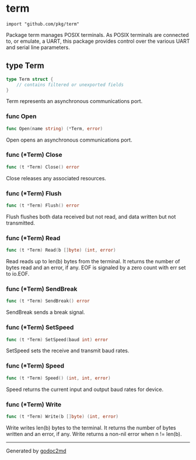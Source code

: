 
# term
    import "github.com/pkg/term"

Package term manages POSIX terminals. As POSIX terminals are connected to, or emulate,
a UART, this package provides control over the various UART and serial line parameters.







## type Term
``` go
type Term struct {
    // contains filtered or unexported fields
}
```
Term represents an asynchronous communications port.









### func Open
``` go
func Open(name string) (*Term, error)
```
Open opens an asynchronous communications port.




### func (\*Term) Close
``` go
func (t *Term) Close() error
```
Close releases any associated resources.



### func (\*Term) Flush
``` go
func (t *Term) Flush() error
```
Flush flushes both data received but not read, and data written but not transmitted.



### func (\*Term) Read
``` go
func (t *Term) Read(b []byte) (int, error)
```
Read reads up to len(b) bytes from the terminal. It returns the number of
bytes read and an error, if any. EOF is signaled by a zero count with
err set to io.EOF.



### func (\*Term) SendBreak
``` go
func (t *Term) SendBreak() error
```
SendBreak sends a break signal.



### func (\*Term) SetSpeed
``` go
func (t *Term) SetSpeed(baud int) error
```
SetSpeed sets the receive and transmit baud rates.



### func (\*Term) Speed
``` go
func (t *Term) Speed() (int, int, error)
```
Speed returns the current input and output baud rates for device.



### func (\*Term) Write
``` go
func (t *Term) Write(b []byte) (int, error)
```
Write writes len(b) bytes to the terminal. It returns the number of bytes
written and an error, if any. Write returns a non-nil error when n !=
len(b).









- - -
Generated by [godoc2md](http://godoc.org/github.com/davecheney/godoc2md)